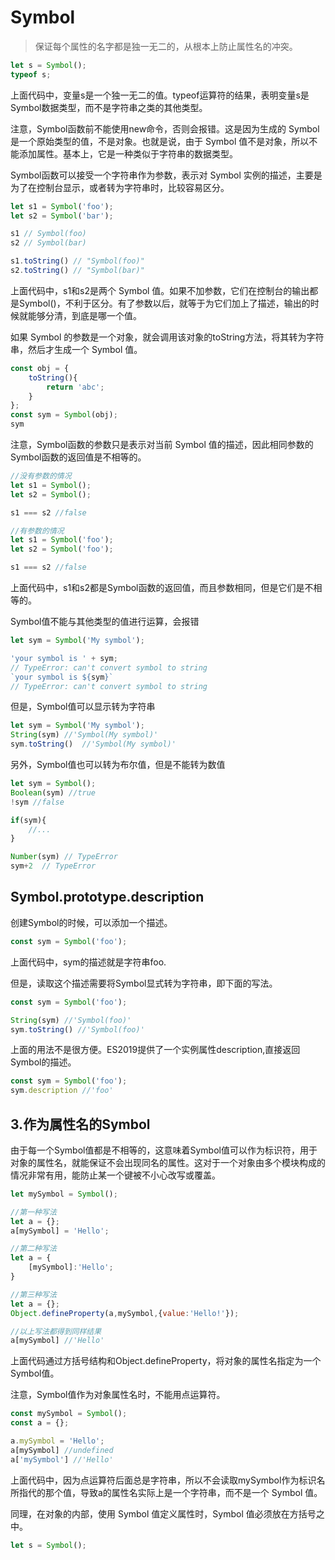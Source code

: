 # Symbol
> 保证每个属性的名字都是独一无二的，从根本上防止属性名的冲突。
~~~js
let s = Symbol();
typeof s;
~~~
上面代码中，变量s是一个独一无二的值。typeof运算符的结果，表明变量s是Symbol数据类型，而不是字符串之类的其他类型。

注意，Symbol函数前不能使用new命令，否则会报错。这是因为生成的 Symbol 是一个原始类型的值，不是对象。也就是说，由于 Symbol 值不是对象，所以不能添加属性。基本上，它是一种类似于字符串的数据类型。

Symbol函数可以接受一个字符串作为参数，表示对 Symbol 实例的描述，主要是为了在控制台显示，或者转为字符串时，比较容易区分。
~~~js
let s1 = Symbol('foo');
let s2 = Symbol('bar');

s1 // Symbol(foo)
s2 // Symbol(bar)

s1.toString() // "Symbol(foo)"
s2.toString() // "Symbol(bar)"

~~~

上面代码中，s1和s2是两个 Symbol 值。如果不加参数，它们在控制台的输出都是Symbol()，不利于区分。有了参数以后，就等于为它们加上了描述，输出的时候就能够分清，到底是哪一个值。

如果 Symbol 的参数是一个对象，就会调用该对象的toString方法，将其转为字符串，然后才生成一个 Symbol 值。
~~~js
const obj = {
    toString(){
        return 'abc';
    }
};
const sym = Symbol(obj);
sym
~~~
注意，Symbol函数的参数只是表示对当前 Symbol 值的描述，因此相同参数的Symbol函数的返回值是不相等的。

~~~js
//没有参数的情况
let s1 = Symbol();
let s2 = Symbol();

s1 === s2 //false

//有参数的情况
let s1 = Symbol('foo');
let s2 = Symbol('foo');

s1 === s2 //false
~~~
上面代码中，s1和s2都是Symbol函数的返回值，而且参数相同，但是它们是不相等的。

Symbol值不能与其他类型的值进行运算，会报错
~~~js
let sym = Symbol('My symbol');

'your symbol is ' + sym;
// TypeError: can't convert symbol to string
`your symbol is ${sym}`
// TypeError: can't convert symbol to string
~~~

但是，Symbol值可以显示转为字符串
~~~js
let sym = Symbol('My symbol');
String(sym) //'Symbol(My symbol)'
sym.toString()  //'Symbol(My symbol)'
~~~

另外，Symbol值也可以转为布尔值，但是不能转为数值
~~~js
let sym = Symbol();
Boolean(sym) //true
!sym //false

if(sym){
    //...
}

Number(sym) // TypeError
sym+2  // TypeError
~~~

## Symbol.prototype.description
创建Symbol的时候，可以添加一个描述。
~~~js
const sym = Symbol('foo');
~~~
上面代码中，sym的描述就是字符串foo.

但是，读取这个描述需要将Symbol显式转为字符串，即下面的写法。
~~~js
const sym = Symbol('foo');

String(sym) //'Symbol(foo)'
sym.toString() //'Symbol(foo)'
~~~
上面的用法不是很方便。ES2019提供了一个实例属性description,直接返回Symbol的描述。
~~~js
const sym = Symbol('foo');
sym.description //'foo'
~~~

## 3.作为属性名的Symbol
由于每一个Symbol值都是不相等的，这意味着Symbol值可以作为标识符，用于对象的属性名，就能保证不会出现同名的属性。这对于一个对象由多个模块构成的情况非常有用，能防止某一个键被不小心改写或覆盖。
~~~js
let mySymbol = Symbol();

//第一种写法
let a = {};
a[mySymbol] = 'Hello';

//第二种写法
let a = {
    [mySymbol]:'Hello';
}

//第三种写法
let a = {};
Object.defineProperty(a,mySymbol,{value:'Hello!'});

//以上写法都得到同样结果
a[mySymbol] //'Hello'
~~~
上面代码通过方括号结构和Object.defineProperty，将对象的属性名指定为一个Symbol值。

注意，Symbol值作为对象属性名时，不能用点运算符。
~~~js
const mySymbol = Symbol();
const a = {};

a.mySymbol = 'Hello';
a[mySymbol] //undefined
a['mySymbol'] //'Hello'
~~~
上面代码中，因为点运算符后面总是字符串，所以不会读取mySymbol作为标识名所指代的那个值，导致a的属性名实际上是一个字符串，而不是一个 Symbol 值。

同理，在对象的内部，使用 Symbol 值定义属性时，Symbol 值必须放在方括号之中。
~~~js
let s = Symbol();

~~~




